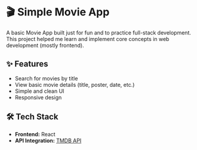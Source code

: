 # 🎬 Simple Movie App

A basic Movie App built just for fun and to practice full-stack development. This project helped me learn and implement core concepts in web development (mostly frontend).

## ✨ Features

- Search for movies by title
- View basic movie details (title, poster, date, etc.)
- Simple and clean UI
- Responsive design

## 🛠 Tech Stack

- **Frontend:** React
- **API Integration:** [TMDB API](https://www.themoviedb.org/settings/api) 


